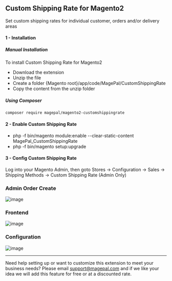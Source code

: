 ## Custom Shipping Rate for Magento2
Set custom shipping rates for individual customer, orders and/or delivery areas

#### 1 - Installation 
##### Manual Installation
To install Custom Shipping Rate for Magento2
 * Download the extension
 * Unzip the file
 * Create a folder {Magento root}/app/code/MagePal/CustomShippingRate
 * Copy the content from the unzip folder


##### Using Composer

```
composer require magepal/magento2-customshippingrate
```

#### 2 -  Enable Custom Shipping Rate
 * php -f bin/magento module:enable --clear-static-content MagePal_CustomShippingRate
 * php -f bin/magento setup:upgrade

#### 3 - Config Custom Shipping Rate
Log into your Magento Admin, then goto Stores -> Configuration -> Sales -> Shipping Methods -> Custom Shipping Rate (Admin Only)


### Admin Order Create

![image](https://cloud.githubusercontent.com/assets/1415141/24302969/c0565aa6-108a-11e7-9e7c-579b83d8dcbf.png)

### Frontend

![image](https://cloud.githubusercontent.com/assets/1415141/24302598/9202baf6-1089-11e7-8396-8460a1699fdd.png)

### Configuration

![image](https://cloud.githubusercontent.com/assets/1415141/18804815/4573fa96-81ce-11e6-93bf-5b8ece97e237.png)


----

Need help setting up or want to customize this extension to meet your business needs? Please email support@magepal.com and if we like your idea we will add this feature for free or at a discounted rate.

